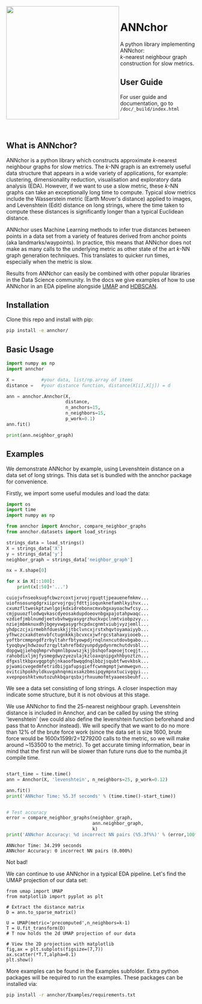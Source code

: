 <img align="left" src="https://github.com/gchq/annchor/raw/main/doc/images/logo.svg" width="300">

# ANNchor
A python library implementing ANNchor:<br>
*k*-nearest neighbour graph construction for slow metrics.

## User Guide
For user guide and documentation, go to ```/doc/_build/index.html```

<br></br>

## What is ANNchor?
ANNchor is a python library which constructs approximate *k*-nearest neighbour graphs for slow metrics. 
The *k*-NN graph is an extremely useful data structure that appears in a wide variety of applications, for example: clustering, dimensionality reduction, visualisation and exploratory data analysis (EDA). However, if we want to use a slow metric, these *k*-NN graphs can take an exceptionally long time to compute.
Typical slow metrics include the Wasserstein metric (Earth Mover's distance) applied to images, and Levenshtein (Edit) distance on long strings, where the time taken to compute these distances is significantly longer than a typical Euclidean distance.

ANNchor uses Machine Learning methods to infer true distances between points in a data set from a variety of features derived from anchor points (aka landmarks/waypoints). In practice, this means that ANNchor does not make as many calls to the underlying metric as other state of the art *k*-NN graph generation techniques. This translates to quicker run times, especially when the metric is slow.

Results from ANNchor can easily be combined with other popular libraries in the Data Science community. In the docs we give examples of how to use ANNchor in an EDA pipeline alongside [UMAP](https://github.com/lmcinnes/umap) and [HDBSCAN](https://github.com/scikit-learn-contrib/hdbscan).

## Installation
Clone this repo and install with pip:
```bash
pip install -e annchor/
```

## Basic Usage

```python
import numpy as np
import annchor

X =          #your data, list/np.array of items
distance =   #your distance function, distance(X[i],X[j]) = d

ann = annchor.Annchor(X,
                      distance,
                      n_anchors=15,
                      n_neighbors=15,
                      p_work=0.1)
ann.fit()

print(ann.neighbor_graph)

```

## Examples

We demonstrate ANNchor by example, using Levenshtein distance on a data set of long strings.
This data set is bundled with the annchor package for convenience.

Firstly, we import some useful modules and load the data:
```python
import os
import time
import numpy as np

from annchor import Annchor, compare_neighbor_graphs
from annchor.datasets import load_strings

strings_data = load_strings()
X = strings_data['X']
y = strings_data['y']
neighbor_graph = strings_data['neighbor_graph']

nx = X.shape[0]

for x in X[::100]:
    print(x[:50]+'...')
```
```
cuiojvfnseoksugfcbwzrcoxtjxrvojrguqttjpeauenefmkmv...
uiofnsosungdgrxiiprvojrgujfdttjioqunknefamhlkyihvx...
cxumzfltweskptzwnlgojkdxidrebonxcmxvbgxayoachwfcsy...
cmjpuuozflodwqvkascdyeosakdupdoeovnbgxpajotahpwaqc...
vzdiefjmblnumdjeetvbvhwgyasygrzhuckvpclnmtviobpzvy...
nziejmbmknuxdhjbgeyvwgasygrhcpdxcgnmtviubjvyzjemll...
yhdpczcjxirmebhfdueskkjjtbclvncxjrstxhqvtoyamaiyyb...
yfhwczcxakdtenvbfctugnkkkjbcvxcxjwfrgcstahaxyiooeb...
yoftbrcmmpngdfzrbyltahrfbtyowpdjrnqlnxncutdovbgabo...
tyoqbywjhdwzoufzrqyltahrefbdzyunpdypdynrmchutdvsbl...
dopgwqjiehqqhmprvhqmnlbpuwszjkjjbshqofaqeoejtcegjt...
rahobdixljmjfysmegdwyzyezulajkzloaxqnipgxhhbyoztzn...
dfgxsltkbpxvgqptghjnkaoofbwqqdnqlbbzjsqubtfwovkbsk...
pjwamicvegedmfetridbijgafupsgieffcwnmgmptjwnmwegvn...
ovitcihpokhyldkuvgahnqnmixsakzbmsipqympnxtucivgqyi...
xvepnposhktvmutozuhkbqarqsbxjrhxuumofmtyaaeesbeuhf...
```

We see a data set consisting of long strings. A closer inspection may indicate some structure, but it is not obvious at this stage.

We use ANNchor to find the 25-nearest neighbour graph. Levenshtein distance is included in Annchor, and can be called by using the string 'levenshtein' 
(we could also define the levenshtein function beforehand and pass that to Annchor instead). We will specify that we want to do no more than 12% of the brute force work (since the data set is size 1600, brute force would be 1600x1599/2=1279200 calls to the metric, so we will make around ~153500 to the metric). To get accurate timing information, bear in mind that the first run will be slower than future runs due to the numba.jit compile time.

```python

start_time = time.time()
ann = Annchor(X, 'levenshtein', n_neighbors=25, p_work=0.12)

ann.fit()
print('ANNchor Time: %5.3f seconds' % (time.time()-start_time))


# Test accuracy
error = compare_neighbor_graphs(neighbor_graph,
                                ann.neighbor_graph,
                                k)
print('ANNchor Accuracy: %d incorrect NN pairs (%5.3f%%)' % (error,100*error/(k*nx)))
```
```
ANNchor Time: 34.299 seconds
ANNchor Accuracy: 0 incorrect NN pairs (0.000%)
```

Not bad! 

We can continue to use ANNchor in a typical EDA pipeline. Let's find the UMAP projection of our data set:

```
from umap import UMAP
from matplotlib import pyplot as plt

# Extract the distance matrix
D = ann.to_sparse_matrix()

U = UMAP(metric='precomputed',n_neighbors=k-1)
T = U.fit_transform(D)
# T now holds the 2d UMAP projection of our data

# View the 2D projection with matplotlib
fig,ax = plt.subplots(figsize=(7,7))
ax.scatter(*T.T,alpha=0.1)
plt.show()
```

More examples can be found in the Examples subfolder.
Extra python packages will be required to run the examples.
These packages can be installed via:
```bash
pip install -r annchor/Examples/requirements.txt
```

